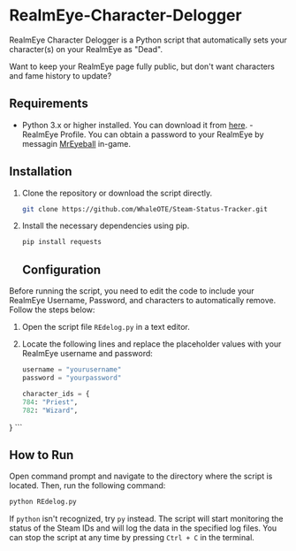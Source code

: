 # RealmEye-Character-Delogger
RealmEye Character Delogger is a Python script that automatically sets your character(s) on your RealmEye as "Dead". 

Want to keep your RealmEye page fully public, but don't want characters and fame history to update? 

## Requirements

- Python 3.x or higher installed. You can download it from [here](https://www.python.org/downloads/).
-RealmEye Profile. You can obtain a password to your RealmEye by messagin [MrEyeball](https://www.realmeye.com/mreyeball) in-game.

## Installation

1. Clone the repository or download the script directly.

    ```bash
    git clone https://github.com/WhaleOTE/Steam-Status-Tracker.git
    ```

2. Install the necessary dependencies using pip.

    ```bash
    pip install requests
    ```

    ## Configuration

Before running the script, you need to edit the code to include your RealmEye Username, Password, and characters to automatically remove. Follow the steps below:

1. Open the script file `REdelog.py` in a text editor.

2. Locate the following lines and replace the placeholder values with your RealmEye username and password:

    ```python
    username = "yourusername"
    password = "yourpassword"

    character_ids = {
    784: "Priest",
    782: "Wizard",
}
    ```

## How to Run

Open command prompt and navigate to the directory where the script is located. Then, run the following command:

```bash
python REdelog.py
```

If `python` isn't recognized, try `py` instead. The script will start monitoring the status of the Steam IDs and will log the data in the specified log files. You can stop the script at any time by pressing `Ctrl + C` in the terminal.
